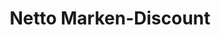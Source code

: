 ---
title: "Netto Marken-Discount"
url: /osnabrueck/netto-marken-discount-franz-lenz-strasse/
shop: Supermarkt
---